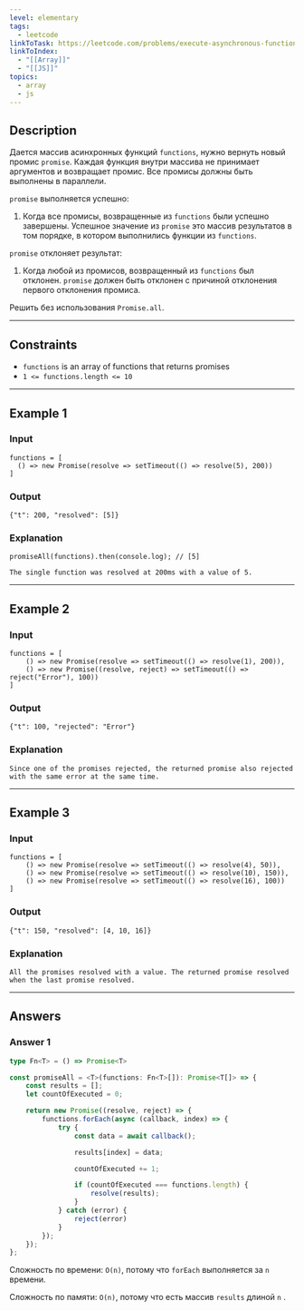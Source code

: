 ```yaml
---
level: elementary
tags:
  - leetcode
linkToTask: https://leetcode.com/problems/execute-asynchronous-functions-in-parallel/description/?envType=study-plan-v2&envId=30-days-of-javascript
linkToIndex:
  - "[[Array]]"
  - "[[JS]]"
topics:
  - array
  - js
---
```

## Description

Дается массив асинхронных функций `functions`, нужно вернуть новый промис `promise`. Каждая функция внутри массива не принимает аргументов и возвращает промис. Все промисы должны быть выполнены в параллели.

`promise` выполняется успешно:
1. Когда все промисы, возвращенные из `functions` были успешно завершены. Успешное значение из `promise` это массив результатов в том порядке, в котором выполнились функции из `functions`.

`promise` отклоняет результат:
1. Когда любой из промисов, возвращенный из `functions` был отклонен. `promise` должен быть отклонен с причиной отклонения первого отклонения промиса.

Решить без использования `Promise.all`.

---
## Constraints

- `functions` is an array of functions that returns promises
- `1 <= functions.length <= 10`

---
## Example 1

### Input

```
functions = [
  () => new Promise(resolve => setTimeout(() => resolve(5), 200))
]
```
### Output

```
{"t": 200, "resolved": [5]}
```
### Explanation

```
promiseAll(functions).then(console.log); // [5]

The single function was resolved at 200ms with a value of 5.
```

---
## Example 2

### Input

```
functions = [
    () => new Promise(resolve => setTimeout(() => resolve(1), 200)), 
    () => new Promise((resolve, reject) => setTimeout(() => reject("Error"), 100))
]
```
### Output

```
{"t": 100, "rejected": "Error"}
```
### Explanation

```
Since one of the promises rejected, the returned promise also rejected with the same error at the same time.
```

---
## Example 3

### Input

```
functions = [
    () => new Promise(resolve => setTimeout(() => resolve(4), 50)), 
    () => new Promise(resolve => setTimeout(() => resolve(10), 150)), 
    () => new Promise(resolve => setTimeout(() => resolve(16), 100))
]
```
### Output

```
{"t": 150, "resolved": [4, 10, 16]}
```
### Explanation

```
All the promises resolved with a value. The returned promise resolved when the last promise resolved.
```

---
## Answers

### Answer 1

```typescript
type Fn<T> = () => Promise<T>

const promiseAll = <T>(functions: Fn<T>[]): Promise<T[]> => {
    const results = [];
    let countOfExecuted = 0;

    return new Promise((resolve, reject) => {
        functions.forEach(async (callback, index) => {
            try {
                const data = await callback();

                results[index] = data;

                countOfExecuted += 1;

                if (countOfExecuted === functions.length) {
                    resolve(results);
                }
            } catch (error) {
                reject(error)
            }
        });
    });
};
```

Сложность по времени: `O(n)`, потому что `forEach` выполняется за `n` времени.

Сложность по памяти: `O(n)`, потому что есть массив `results` длиной `n` .

